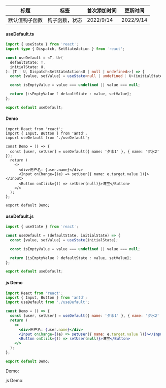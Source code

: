 | 标题           | 标签           | 首次添加时间 | 更新时间  |
| -------------- | -------------- | ------------ | --------- |
| 默认值钩子函数 | 钩子函数，状态 | 2022/9/14    | 2022/9/14 |

#### useDefault.ts

```ts
import { useState } from 'react';
import type { Dispatch, SetStateAction } from 'react';

const useDefault = <T, U>(
  defaultState: T,
  initialState: U,
): [T | U, Dispatch<SetStateAction<U | null | undefined>>] => {
  const [value, setValue] = useState<null | undefined | U>(initialState);

  const isEmptyValue = value === undefined || value === null;

  return [isEmptyValue ? defaultState : value, setValue];
};

export default useDefault;
```

#### Demo

```tsx | pure
import React from 'react';
import { Input, Button } from 'antd';
import useDefault from './useDefault';

const Demo = () => {
  const [user, setUser] = useDefault({ name: '夕水1' }, { name: '夕水2' });
  return (
    <>
      <div>用户名: {user.name}</div>
      <Input onChange={(e) => setUser({ name: e.target.value })}></Input>
      <Button onClick={() => setUser(null)}>清空</Button>
    </>
  );
};

export default Demo;
```

#### useDefault.js

```js
import { useState } from 'react';

const useDefault = (defaultState, initialState) => {
  const [value, setValue] = useState(initialState);

  const isEmptyValue = value === undefined || value === null;

  return [isEmptyValue ? defaultState : value, setValue];
};

export default useDefault;
```

#### js Demo

```jsx | pure
import React from 'react';
import { Input, Button } from 'antd';
import useDefault from './useDefault';

const Demo = () => {
  const [user, setUser] = useDefault({ name: '夕水1' }, { name: '夕水2' });
  return (
    <>
      <div>用户名: {user.name}</div>
      <Input onChange={(e) => setUser({ name: e.target.value })}></Input>
      <Button onClick={() => setUser(null)}>清空</Button>
    </>
  );
};

export default Demo;
```

Demo:

<code src="./Demo.zh-CN.tsx"></code>

js Demo:

<code src="./js/Demo.zh-CN.jsx"></code>
